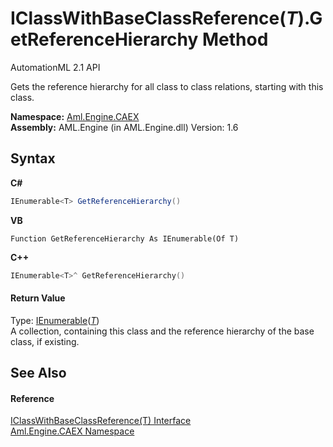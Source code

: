 # IClassWithBaseClassReference(*T*).GetReferenceHierarchy Method 
AutomationML 2.1 API 

Gets the reference hierarchy for all class to class relations, starting with this class.

**Namespace:**&nbsp;<a href="N_Aml_Engine_CAEX">Aml.Engine.CAEX</a><br />**Assembly:**&nbsp;AML.Engine (in AML.Engine.dll) Version: 1.6

## Syntax

**C#**<br />
``` C#
IEnumerable<T> GetReferenceHierarchy()
```

**VB**<br />
``` VB
Function GetReferenceHierarchy As IEnumerable(Of T)
```

**C++**<br />
``` C++
IEnumerable<T>^ GetReferenceHierarchy()
```


#### Return Value
Type: <a href="https://docs.microsoft.com/dotnet/api/system.collections.generic.ienumerable-1" target="_parent" rel="noopener noreferrer">IEnumerable</a>(<a href="T_Aml_Engine_CAEX_IClassWithBaseClassReference_1">*T*</a>)<br />A collection, containing this class and the reference hierarchy of the base class, if existing.

## See Also


#### Reference
<a href="T_Aml_Engine_CAEX_IClassWithBaseClassReference_1">IClassWithBaseClassReference(T) Interface</a><br /><a href="N_Aml_Engine_CAEX">Aml.Engine.CAEX Namespace</a><br />